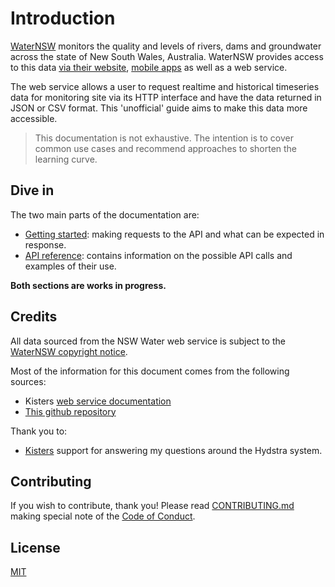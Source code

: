 # Introduction

[WaterNSW](https://www.waternsw.com.au/) monitors the quality and levels of rivers, dams and groundwater across the state of New South Wales, Australia. WaterNSW provides access to this data [via their website](https://realtimedata.waternsw.com.au/), [mobile apps](https://www.waternsw.com.au/supply/regional-nsw/real-time-data#footer) as well as a web service.

The web service allows a user to request realtime and historical timeseries data for monitoring site via its HTTP interface and have the data returned in JSON or CSV format. This 'unofficial' guide aims to make this data more accessible.

>This documentation is not exhaustive. The intention is to cover common use cases and recommend approaches to shorten the learning curve.

## Dive in

The two main parts of the documentation are:

  - [Getting started](/getting-started.md):  making requests to the API and what can be expected in response.
  - [API reference](/api-reference.md): contains information on the possible API calls and examples of their use.

**Both sections are works in progress.**

## Credits

All data sourced from the NSW Water web service is subject to the [WaterNSW copyright notice](https://www.waternsw.com.au/copyright).

Most of the information for this document comes from the following sources:

  - Kisters [web service documentation](http://kisters.com.au/doco/hydllp.htm)
  - [This github repository](https://github.com/tonycaine/pages-for-appchallenge)
  
Thank you to:
  - [Kisters](http://kisters.com.au/) support for answering my questions around the Hydstra system.
  
## Contributing

If you wish to contribute, thank you! Please read [CONTRIBUTING.md](/CONTRIBUTING.md) making special note of the [Code of Conduct](/CONTRIBUTING.md#code-of-conduct).

## License

[MIT](/LICENSE)
